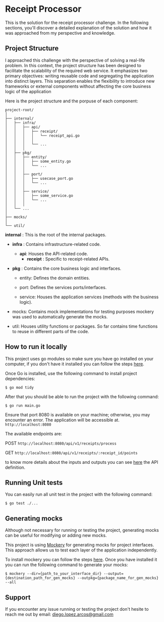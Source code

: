 # Receipt Processor

This is the solution for the receipt processor challenge. In the following sections, you'll discover a detailed explanation of the solution and how it was approached from my perspective and knowledge.

## Project Structure

I approached this challenge with the perspective of solving a real-life problem. In this context, the project structure has been designed to facilitate the scalability of the required web service. It emphasizes two primary objectives: writing reusable code and segregating the application into distinct layers. This separation enables the flexibility to introduce new frameworks or external components without affecting the core business logic of the application

Here is the project structure and the porpuse of each component:

```plaintext
project-root/
│
├── internal/
│   ├── infra/
│   │   ├── api/
│   │   │   ├── receipt/
│   │   │   │   └── receipt_api.go
│   │   │   │
│   │   │   └── ...
│   │   │
│   ├── pkg/
│   │   ├── entity/
│   │   │   ├── some_entity.go
│   │   │   └── ...
│   │   │
│   │   ├── port/
│   │   │   ├── usecase_port.go
│   │   │   └── ...
│   │   │
│   │   ├── service/
│   │   │   ├── some_service.go
│   │   │   └── ...
│   │   │
│   └── ...
│
├── mocks/
│
└── util/
```

 **internal** : This is the root of the internal packages.

   - **infra** : Contains infrastructure-related code.
  
      - **api**: Houses the API-related code.
        - **receipt** : Specific to receipt-related APIs.
         

  - **pkg** : Contains the core business logic and interfaces.
    - entity: Defines the domain entities.
    
    - port: Defines the services ports/interfaces.

    - service: Houses the application services (methods with the business logic).

- mocks: Contains mock implementations for testing purposes mockery was used to automatically generate the mocks.

- util: Houses utility functions or packages. So far contains time functions to reuse in different parts of the code.


## How to run it locally 

This project uses go modules so make sure you have go installed on your computer, if you don't have it installed you can follow the steps [here](https://go.dev/doc/install). 

Once Go is installed, use the following command to install project dependencies:

```console
$ go mod tidy
```

After that you should be able to run the project with the following command:

```console
$ go run main.go
```

Ensure that port 8080 is available on your machine; otherwise, you may encounter an error. The application will be accessible at.
`http://localhost:8080`

The available endpoints are:

POST  `http://localhost:8080/api/v1/receipts/process`

GET `http://localhost:8080/api/v1/receipts/:receipt_id/points`

to know more details about the inputs and outputs you can see [here](https://github.com/fetch-rewards/receipt-processor-challenge/blob/main/api.yml) the API definition.

## Running Unit tests

You can easily run all unit test in the project with the following command:

```console
$ go test ./...  
```

## Generating mocks

Although not necessary for running or testing the project, generating mocks can be useful for modifying or adding new mocks.

This project is using [Mockery](https://vektra.github.io/mockery/latest/) for generating mocks for project interfaces. This approach allows us to test each layer of the application independently.

To install mockery you can follow the steps [here](https://vektra.github.io/mockery/latest/installation/). Once you have installed it you can run the following command to generate your mocks:

```console
$ mockery --dir={path_to_your_interface_dir} --output={destination_path_for_gen_mocks} --outpkg={package_name_for_gen_mocks} --all
```

## Support

If you encounter any issue running or testing the project don't hesite to reach me out by email: diego.lopez.arcos@gmail.com